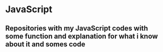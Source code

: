 # JavaScript
## Repositories with my JavaScript codes with some function and explanation for what i know about it and somes code